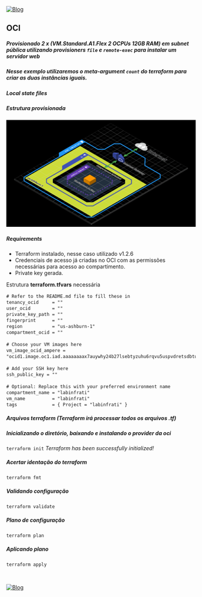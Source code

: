 [![Blog](https://img.shields.io/website?down_color=blue&down_message=infrati.dev&label=Blog&logo=ghost&logoColor=green&style=for-the-badge&up_color=blue&up_message=infrati.dev&url=https%3A%2F%2Finfrati.dev)](https://infrati.dev)

## OCI
##### Provisionado 2 x (VM.Standard.A1.Flex 2 OCPUs 12GB RAM) em subnet pública utilizando provisioners `file` e `remote-exec` para instalar um servidor web
##### Nesse exemplo utilizaremos o meta-argument `count` do terraform para criar as duas instâncias iguais.
##### Local state files

##### Estrutura provisionada

![Estrutura](../images/01-1xStdA1Flex-CloudInit.png)

##### Requirements

* Terraform instalado, nesse caso utilizado v1.2.6
* Credenciais de acesso já criadas no OCI com as permissões necessárias para acesso ao compartimento.
* Private key gerada.

Estrutura **terraform.tfvars** necessária

```
# Refer to the README.md file to fill these in
tenancy_ocid     = ""
user_ocid        = ""
private_key_path = ""
fingerprint      = ""
region           = "us-ashburn-1"
compartment_ocid = ""

# Choose your VM images here
vm_image_ocid_ampere = "ocid1.image.oc1.iad.aaaaaaaax7auywhy24b27lsebtyzuhu6rqvu5uspvdretsdbtuovoely4iha"

# Add your SSH key here
ssh_public_key = ""

# Optional: Replace this with your preferred environment name
compartment_name = "labinfrati"
vm_name          = "labinfrati"
tags             = { Project = "labinfrati" }
```

##### Arquivos terraform (Terraform irá processar todos os arquivos .tf)

##### Inicializando o diretório, baixando e instalando o provider da oci
`terraform init`
*Terraform has been successfully initialized!*

##### Acertar identação do terraform
`terraform fmt`

##### Validando configuração
`terraform validate`

##### Plano de configuração
`terraform plan`

##### Aplicando plano
`terraform apply`

<br>

[![Blog](https://img.shields.io/website?down_color=blue&down_message=infrati.dev&label=Blog&logo=ghost&logoColor=green&style=for-the-badge&up_color=blue&up_message=infrati.dev&url=https%3A%2F%2Finfrati.dev)](https://infrati.dev)



